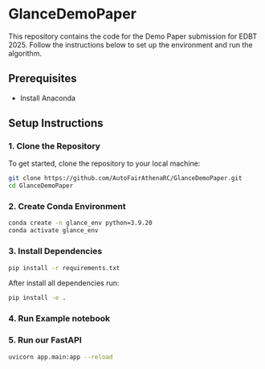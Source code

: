# GlanceDemoPaper

This repository contains the code for the Demo Paper submission for EDBT 2025.
Follow the instructions below to set up the environment and run the algorithm.

## Prerequisites

- Install Anaconda

## Setup Instructions

### 1. Clone the Repository

To get started, clone the repository to your local machine:

```bash
git clone https://github.com/AutoFairAthenaRC/GlanceDemoPaper.git
cd GlanceDemoPaper
```
### 2. Create Conda Environment
```bash
conda create -n glance_env python=3.9.20
conda activate glance_env
```
### 3. Install Dependencies
```bash
pip install -r requirements.txt
```
After install all dependencies run:
```bash
pip install -e .
```
### 4. Run Example notebook

### 5. Run our FastAPI
```bash
uvicorn app.main:app --reload
```
